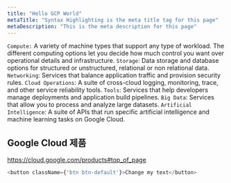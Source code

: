 ```yaml
---
title: "Hello GCP World"
metaTitle: "Syntax Highlighting is the meta title tag for this page"
metaDescription: "This is the meta description for this page"
---
```

`Compute:` A variety of machine types that support any type of workload. The different computing options let you decide how much control you want over operational details and infrastructure.
`Storage`: Data storage and database options for structured or unstructured, relational or non relational data.
`Networking`: Services that balance application traffic and provision security rules.
`Cloud Operations`: A suite of cross-cloud logging, monitoring, trace, and other service reliability tools.
`Tools`: Services that help developers manage deployments and application build pipelines.
`Big Data`: Services that allow you to process and analyze large datasets.
`Artificial Intelligence`: A suite of APIs that run specific artificial intelligence and machine learning tasks on Google Cloud.

## Google Cloud 제품
https://cloud.google.com/products#top_of_page


```javascript react-live=true
<button className={'btn btn-default'}>Change my text</button>
```

